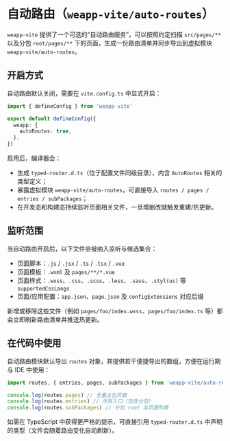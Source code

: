 # 自动路由（`weapp-vite/auto-routes`）

`weapp-vite` 提供了一个可选的“自动路由服务”，可以按照约定扫描 `src/pages/**` 以及分包 `root/pages/**` 下的页面，生成一份路由清单并同步导出到虚拟模块 `weapp-vite/auto-routes`。

## 开启方式

自动路由默认关闭，需要在 `vite.config.ts` 中显式开启：

```ts
import { defineConfig } from 'weapp-vite'

export default defineConfig({
  weapp: {
    autoRoutes: true,
  },
})
```

启用后，编译器会：

- 生成 `typed-router.d.ts`（位于配置文件同级目录），内含 `AutoRoutes` 相关的类型定义；
- 暴露虚拟模块 `weapp-vite/auto-routes`，可直接导入 `routes / pages / entries / subPackages`；
- 在开发态和构建态持续监听页面相关文件，一旦增删改就触发重建/热更新。

## 监听范围

当自动路由开启后，以下文件会被纳入监听与候选集合：

- 页面脚本：`.js` / `.jsx` / `.ts` / `.tsx` / `.vue`
- 页面模板：`.wxml` 及 `pages/**/*.vue`
- 页面样式：`.wxss`、`.css`、`.scss`、`.less`、`.sass`、`.styl(us)` 等 `supportedCssLangs`
- 页面/应用配置：`app.json`、`page.json` 及 `configExtensions` 对应后缀

新增或移除这些文件（例如 `pages/foo/index.wxss`、`pages/foo/index.ts` 等）都会立即刷新路由清单并推送热更新。

## 在代码中使用

自动路由模块默认导出 `routes` 对象，并提供若干便捷导出的数组，方便在运行期与 IDE 中使用：

```ts
import routes, { entries, pages, subPackages } from 'weapp-vite/auto-routes'

console.log(routes.pages) // 全量主包页面
console.log(routes.entries) // 所有入口（包含分包）
console.log(routes.subPackages) // 分包 root 与页面列表
```

如需在 TypeScript 中获得更严格的提示，可直接引用 `typed-router.d.ts` 中声明的类型（文件会随着路由变化自动刷新）。
